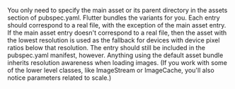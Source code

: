 You only need to specify the main asset or its parent directory
in the assets section of pubspec.yaml.
Flutter bundles the variants for you.
Each entry should correspond to a real file, with the exception of
the main asset entry. If the main asset entry doesn't correspond
to a real file, then the asset with the lowest resolution
is used as the fallback for devices with device pixel
ratios below that resolution. The entry should still
be included in the pubspec.yaml manifest, however.
Anything using the default asset bundle inherits resolution
awareness when loading images. (If you work with some of the lower
level classes, like ImageStream or ImageCache,
you'll also notice parameters related to scale.)
